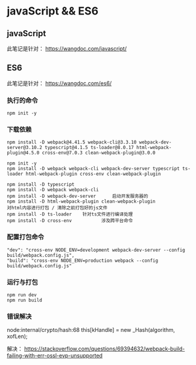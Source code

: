 # javaScript &&  ES6

## javaScript
此笔记是针对： https://wangdoc.com/javascript/



## ES6
此笔记是针对： https://wangdoc.com/es6/

### 执行的命令
```
npm init -y
```

### 下载依赖
```
npm install -D webpack@4.41.5 webpack-cli@3.3.10 webpack-dev-server@3.10.2 typescript@4.1.5 ts-loader@8.0.17 html-webpack-plugin@4.5.0 cross-env@7.0.3 clean-webpack-plugin@3.0.0

npm init -y
npm install -D webpack webpack-cli webpack-dev-server typescript ts-loader html-webpack-plugin cross-env clean-webpack-plugin

npm install -D typescript
npm install -D webpack webpack-cli
npm install -D webpack-dev-server      启动开发服务器的
npm install -D html-webpack-plugin clean-webpack-plugin                      对html内容进行打包 / 清除之前打包好的js文件
npm install -D ts-loader    针对ts文件进行编译处理
npm install -D cross-env           涉及跨平台命令
```

### 配置打包命令
```
"dev": "cross-env NODE_ENV=development webpack-dev-server --config build/webpack.config.js",
"build": "cross-env NODE_ENV=production webpack --config build/webpack.config.js"
```

### 运行与打包
```
npm run dev
npm run build
```

### 错误解决
node:internal/crypto/hash:68
  this[kHandle] = new _Hash(algorithm, xofLen);

解决：
https://stackoverflow.com/questions/69394632/webpack-build-failing-with-err-ossl-evp-unsupported